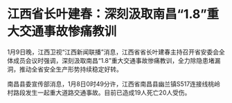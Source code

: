 # 江西省长叶建春：深刻汲取南昌“1.8”重大交通事故惨痛教训

1月9日晚，江西卫视“江西新闻联播”消息，江西省省长叶建春主持召开省安委会全体成员会议时强调，深刻汲取南昌“1.8”重大交通事故惨痛教训，全力除隐患堵漏洞，推动全省安全生产形势持续稳定好转。

南昌县委宣传部消息，1月8日0时49分许，江西省南昌县幽兰镇S517连接线桃岭村路段发生一起重大道路交通事故。目前已造成19人死亡20人受伤。

